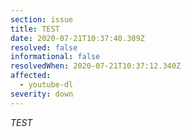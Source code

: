 ```yaml
---
section: issue
title: TEST
date: 2020-07-21T10:37:40.309Z
resolved: false
informational: false
resolvedWhen: 2020-07-21T10:37:12.340Z
affected:
  - youtube-dl
severity: down
---
```

*TEST*